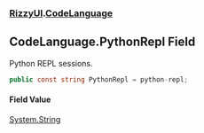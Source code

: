 ### [RizzyUI](RizzyUI 'RizzyUI').[CodeLanguage](RizzyUI.CodeLanguage 'RizzyUI.CodeLanguage')

## CodeLanguage.PythonRepl Field

Python REPL sessions.

```csharp
public const string PythonRepl = python-repl;
```

#### Field Value
[System.String](https://docs.microsoft.com/en-us/dotnet/api/System.String 'System.String')